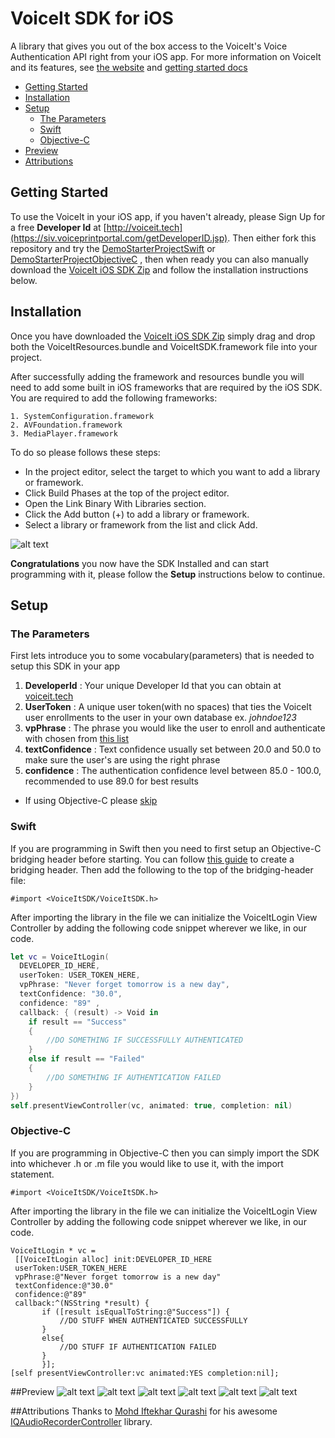 # VoiceIt SDK for iOS

A library that gives you out of the box access to the VoiceIt's Voice Authentication API right from your iOS app.
For more information on VoiceIt and its features, see [the website](http://voiceit.tech) and [getting started docs](https://siv.voiceprintportal.com/getstarted.jsp)

* [Getting Started](#getting-started)
* [Installation](#installation)
* [Setup](#setup)
  * [The Parameters](#the-parameters)
  * [Swift](#swift)
  * [Objective-C](#objective-c)
* [Preview](#preview)
* [Attributions](#attributions)


## Getting Started

To use the VoiceIt in your iOS app, if you haven't already, please Sign Up for a free **Developer Id** at [http://voiceit.tech](https://siv.voiceprintportal.com/getDeveloperID.jsp). Then either fork this repository and try the [DemoStarterProjectSwift](https://github.com/voiceittech/voiceit-sdk-iOS/tree/master/DemoStarterProjectSwift) or [DemoStarterProjectObjectiveC](https://github.com/voiceittech/voiceit-sdk-iOS/tree/master/DemoStarterProjectObjectiveC) , then when ready you can also manually download the [VoiceIt iOS SDK Zip](https://github.com/voiceittech/voiceit-sdk-iOS/blob/master/VoiceIt-iOS-SDK.zip?raw=true) and follow the installation instructions below.

## Installation

Once you have downloaded the [VoiceIt iOS SDK Zip](https://github.com/voiceittech/voiceit-sdk-iOS/blob/master/VoiceIt-iOS-SDK.zip?raw=true) simply drag and drop both the VoiceItResources.bundle and VoiceItSDK.framework file into your project.

After successfully adding the framework and resources bundle  you will need to add some built in iOS frameworks that are required by the iOS SDK. You are required to add the following frameworks:

```
1. SystemConfiguration.framework
2. AVFoundation.framework
3. MediaPlayer.framework
```
To do so please follows these steps:

* In the project editor, select the target to which you want to add a library or framework.
* Click Build Phases at the top of the project editor.
* Open the Link Binary With Libraries section.
* Click the Add button (+) to add a library or framework.
* Select a library or framework from the list and click Add.

![alt text](https://github.com/voiceittech/voiceit-sdk-iOS/blob/master/images/frameworks.png "Preview")

**Congratulations** you now have the SDK Installed and can start programming with it, please follow the **Setup** instructions below to continue.

## Setup
### The Parameters
First lets introduce you to some vocabulary(parameters) that is needed to setup this SDK in your app
  1. **DeveloperId** : Your unique Developer Id that you can obtain at [voiceit.tech](https://siv.voiceprintportal.com/getDeveloperID.jsp)
  2. **UserToken** : A unique user token(with no spaces) that ties the VoiceIt user enrollments to the user in your own database ex. *johndoe123*
  3. **vpPhrase** : The phrase you would like the user to enroll and authenticate with chosen from [this list](https://siv.voiceprintportal.com/att/en-US-grammar.grxml)
  4. **textConfidence** : Text confidence usually set between 20.0 and 50.0 to make sure the user's are using the right phrase
  5. **confidence** : The authentication confidence level between 85.0 - 100.0, recommended to use 89.0 for best results

* If using Objective-C please [skip](#objective-c)

### Swift
If you are programming in Swift then you need to first setup an Objective-C bridging header before starting. You can follow [this guide](http://www.learnswiftonline.com/getting-started/adding-swift-bridging-header/) to create a bridging header. Then add the following to the top of the bridging-header file:
```objc
#import <VoiceItSDK/VoiceItSDK.h>
```
After importing the library in the file we can initialize the VoiceItLogin View Controller by adding the following code snippet wherever we like, in our code.

```swift
let vc = VoiceItLogin(
  DEVELOPER_ID_HERE,
  userToken: USER_TOKEN_HERE,
  vpPhrase: "Never forget tomorrow is a new day",
  textConfidence: "30.0",
  confidence: "89" ,
  callback: { (result) -> Void in
    if result == "Success"
    {
        //DO SOMETHING IF SUCCESSFULLY AUTHENTICATED
    }
    else if result == "Failed"
    {
        //DO SOMETHING IF AUTHENTICATION FAILED
    }
})
self.presentViewController(vc, animated: true, completion: nil)
```

### Objective-C
If you are programming in Objective-C then you can simply import the SDK into whichever .h or .m file you would like to use it, with the import statement.
```objc
#import <VoiceItSDK/VoiceItSDK.h>
```
After importing the library in the file we can initialize the VoiceItLogin View Controller by adding the following code snippet wherever we like, in our code.

```objc
VoiceItLogin * vc =
 [[VoiceItLogin alloc] init:DEVELOPER_ID_HERE
 userToken:USER_TOKEN_HERE
 vpPhrase:@"Never forget tomorrow is a new day"
 textConfidence:@"30.0"
 confidence:@"89"
 callback:^(NSString *result) {
       if ([result isEqualToString:@"Success"]) {
           //DO STUFF WHEN AUTHENTICATED SUCCESSFULLY
       }
       else{
           //DO STUFF IF AUTHENTICATION FAILED
       }
       }];
[self presentViewController:vc animated:YES completion:nil];
```
##Preview
![alt text](https://github.com/voiceittech/voiceit-sdk-iOS/blob/master/images/iOS-SDK-ScreenShot1.png "Preview1")
![alt text](https://github.com/voiceittech/voiceit-sdk-iOS/blob/master/images/iOS-SDK-ScreenShot2.png "Preview2")
![alt text](https://github.com/voiceittech/voiceit-sdk-iOS/blob/master/images/iOS-SDK-ScreenShot3.png "Preview3")
![alt text](https://github.com/voiceittech/voiceit-sdk-iOS/blob/master/images/iOS-SDK-ScreenShot4.png "Preview4")
![alt text](https://github.com/voiceittech/voiceit-sdk-iOS/blob/master/images/iOS-SDK-ScreenShot5.png "Preview5")
![alt text](https://github.com/voiceittech/voiceit-sdk-iOS/blob/master/images/iOS-SDK-ScreenShot6.png "Preview5")

##Attributions
Thanks to [Mohd Iftekhar Qurashi](https://github.com/hackiftekhar) for his awesome [IQAudioRecorderController](https://github.com/hackiftekhar/IQAudioRecorderController) library.
